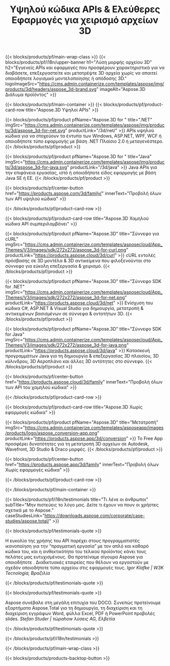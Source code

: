 ﻿---
title: Υψηλού κώδικα APIs & Ελεύθερες Εφαρμογές για χειρισμό αρχείων 3D 
weight: 1460
url: /el/
description: Δημιουργία επεξεργασίας & μετατροπής αρχείων 3D. Δεν απαιτείται λογισμικό μοντελοποίησης 3D. Εργασία με γεωμετρία, ιεραρχία σκηνής, κοινόχρηση ή διάσπαση πλέγματα, Αντικείμενα, Προσθήκη μιας κάμερας στόχου.
google_site_verification: pJzfspWbY9hmASAU3ozD0x1YVIt8rcjsmkvNtlT8jsM
---
{{< blocks/products/pf/main-wrap-class >}}
{{< blocks/products/pf/i18n/upper-banner h1="Λύση μορφής αρχείου 3D" h2="Εγγενείς APIs και εφαρμογές που προσφέρουν χαρακτηριστικά για να διαβάσετε, επεξεργαστείτε και μετατρέψτε 3D αρχεία χωρίς να απαιτεί οποιοδήποτε λογισμικό μοντελοποίησης ή απόδοσης 3D." logoImageSrc="https://cms.admin.containerize.com/templates/aspose/img/products/3d/headers/aspose_3d-brand.svg" imageAlt="Aspose.3D Διάλυμα προϊόντος" >}}

{{< blocks/products/pf/main-container >}}
{{< blocks/products/pf/product-card-row title="Aspose.3D Υψηλοί APIs" >}}

{{< blocks/products/pf/product pfName="Aspose.3D for " title=".NET" imgSrc="https://cms.admin.containerize.com/templates/aspose/img/products/3d/aspose_3d-for-net.svg" productLink="/3d/net/" >}}
APIs υψηλού κώδικα για να στοχεύουν τα έντυπα των Windows, ASP.NET, WPF, WCF ή οποιοδήποτε τύπο εφαρμογής με βάση .NET Πλαίσιο 2.0 ή μεταγενέστερο.
{{< /blocks/products/pf/product >}}

{{< blocks/products/pf/product pfName="Aspose.3D for " title="Java" imgSrc="https://cms.admin.containerize.com/templates/aspose/img/products/3d/aspose_3d-for-java.svg" productLink="/3d/java" >}}
Java APIs για την επιφάνεια εργασίας, ιστό ή οποιοδήποτε είδος εφαρμογής με βάση Java SE ή EE.
{{< /blocks/products/pf/product >}}

{{< blocks/products/pf/center-button href="https://products.aspose.com/3d/family/" innerText="Προβολή όλων των API υψηλού κώδικα" >}}

{{< /blocks/products/pf/product-card-row >}}

{{< blocks/products/pf/product-card-row title="Aspose.3D Χαμηλού κώδικα API συμπεριλαμβάνει" >}}

{{< blocks/products/pf/product pfName="Aspose.3D" title="Σύννεφο για cURL" imgSrc="https://cms.admin.containerize.com/templates/asposecloud/App_Themes/V3/images/sdk/272x272/aspose_3d-for-curl.png" productLink="https://products.aspose.cloud/3d/curl" >}}
cURL εντολές πρόσβασης σε 3D μοντέλα & 3D αντικείμενα που φιλοξενούνται στο σύννεφο για εύκολη επεξεργασία & χειρισμό.
{{< /blocks/products/pf/product >}}

{{< blocks/products/pf/product pfName="Aspose.3D" title="Σύννεφο SDK for .NET" imgSrc="https://cms.admin.containerize.com/templates/asposecloud/App_Themes/V3/images/sdk/272x272/aspose_3d-for-net.png" productLink="https://products.aspose.cloud/3d/net" >}}
Ενίσχυση του κώδικα C#, ASP.NET & Visual Studio για δημιουργία, μετατροπή & αντικειμένων βασισμένων σε σύννεφα & οντοτήτων 3D.
{{< /blocks/products/pf/product >}}

{{< blocks/products/pf/product pfName="Aspose.3D" title="Σύννεφο SDK for Java" imgSrc="https://cms.admin.containerize.com/templates/asposecloud/App_Themes/V3/images/sdk/272x272/aspose_3d-for-java.png" productLink="https://products.aspose.cloud/3d/java" >}}
Κατασκευή προγραμμάτων Java για τη δημιουργία & επεξεργασίας 3D πλαισίου, 3D κύλινδρου, 3D Αεροπλάνο και άλλες 3D οντότητες στο σύννεφο.
{{< /blocks/products/pf/product >}}

{{< blocks/products/pf/center-button href="https://products.aspose.cloud/3d/family" innerText="Προβολή όλων των API του χαμηλού κώδικα" >}}

{{< /blocks/products/pf/product-card-row >}}

{{< blocks/products/pf/product-card-row title="Aspose.3D Χωρίς εφαρμογές κώδικα" >}}

{{< blocks/products/pf/product pfName="Aspose.3D" title="Μετατροπή" imgSrc="https://cms.admin.containerize.com/templates/asposeapp/images/products/logo/aspose_conversion-app.png" productLink="https://products.aspose.app/3d/conversion" >}}
Το Free App προσφέρει δυνατότητες για τη μετατροπή 3D αρχείων σε Autodesk, Wavefront, 3D Studio & Draco μορφές.
{{< /blocks/products/pf/product >}}

{{< blocks/products/pf/center-button href="https://products.aspose.app/3d/family" innerText="Προβολή όλων Χωρίς εφαρμογές κώδικα" >}}

{{< /blocks/products/pf/product-card-row >}}

{{< /blocks/products/pf/main-container >}}

{{< blocks/products/pf/i18n/testimonials title="Τι λένε οι άνθρωποι" subTitle="Μην πιστεύεις το λόγο μας. Δείτε τι έχουν να πουν οι χρήστες σχετικά με το Aspose." caseStudiesLink="https://downloads.aspose.com/corporate/case-studies/aspose.total/" >}}

{{< blocks/products/pf/testimonials-quote >}}
<p class="first">
 Η ευκολία της χρήσης του API παρέχει στους προγραμματιστές ικανοποίηση για την “πραγματική εργασία” με τον απλό και καθαρό κώδικα του, και η ανθεκτικότητα του τελικού προϊόντος κάνει τους πελάτες μας ευτυχισμένους. Θα προτείναμε σίγουρα Aspose για οποιοδήποτε . Διαδικτυακές εταιρείες που θέλουν να εργαστούν με σχεδόν οποιοδήποτε τύπο αρχείου στις εφαρμογές τους.
 <em>
  Igor Klafke | W3K Tecnologia, Βραζιλία
 </em>
</p>

{{< /blocks/products/pf/testimonials-quote >}}

{{< blocks/products/pf/testimonials-quote >}}
<p class="second">
 Aspose συνέβαλε στη μεγάλη επιτυχία του DOCO. Συνεπώς προτείνουμε εξαρτήματα Aspose.Total για τη δημιουργία, τη διαχείριση και τη διαχείριση εγγράφων Word, φύλλα Excel, PDF ή PowerPoint προβολές slides.
 <em>
  Stefan Studer | τώραhow λύσεις AG, Ελβετία
 </em>
</p>

{{< /blocks/products/pf/testimonials-quote >}}

{{< /blocks/products/pf/i18n/testimonials >}}

{{< /blocks/products/pf/main-wrap-class >}}

{{< blocks/products/products-backtop-button >}}